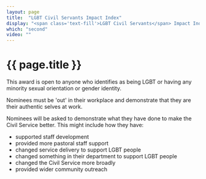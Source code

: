 ```yaml
---
layout: page
title:  "LGBT Civil Servants Impact Index"
display: "<span class='text-fill'>LGBT Civil Servants</span> Impact Index"
which: "second"
video: ""
---
```


# {{ page.title }}

This award is open to anyone who identifies as being LGBT or having any minority sexual orientation or gender identity.

Nominees must be 'out' in their workplace and demonstrate that they are their authentic selves at work.

Nominees will be asked to demonstrate what they have done to make the Civil Service better. This might include how they have:

- supported staff development
- provided more pastoral staff support
- changed service delivery to support LGBT people
- changed something in their department to support LGBT people
- changed the Civil Service more broadly
- provided wider community outreach

